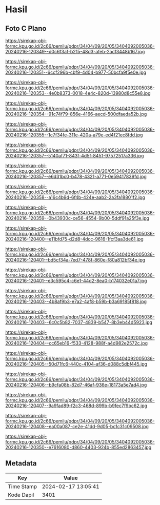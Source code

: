 # Hasil

## Foto C Plano

https://sirekap-obj-formc.kpu.go.id/2c66/pemilu/pdpr/34/04/09/20/05/3404092005036-20240216-120349--d0c6f3af-b215-48d3-afeb-2ac13448b167.jpg

https://sirekap-obj-formc.kpu.go.id/2c66/pemilu/pdpr/34/04/09/20/05/3404092005036-20240216-120351--6ccf296b-cbf9-4d04-b977-50bcfa9f5e0e.jpg

https://sirekap-obj-formc.kpu.go.id/2c66/pemilu/pdpr/34/04/09/20/05/3404092005036-20240216-120353--4e0b8373-0018-4e4c-820d-13980d8c55e8.jpg

https://sirekap-obj-formc.kpu.go.id/2c66/pemilu/pdpr/34/04/09/20/05/3404092005036-20240216-120354--91c74f79-856e-4166-aecd-500dfaeda52b.jpg

https://sirekap-obj-formc.kpu.go.id/2c66/pemilu/pdpr/34/04/09/20/05/3404092005036-20240216-120355--1c7f34fe-311e-420a-a79e-ed4f21ec8fdd.jpg

https://sirekap-obj-formc.kpu.go.id/2c66/pemilu/pdpr/34/04/09/20/05/3404092005036-20240216-120357--5140af71-843f-4d5f-8451-97572517a336.jpg

https://sirekap-obj-formc.kpu.go.id/2c66/pemilu/pdpr/34/04/09/20/05/3404092005036-20240216-120357--e6d31bc0-b478-4321-a771-0e59417839fd.jpg

https://sirekap-obj-formc.kpu.go.id/2c66/pemilu/pdpr/34/04/09/20/05/3404092005036-20240216-120358--a16c4b9d-6f4b-424e-aab2-2a3fa18801f2.jpg

https://sirekap-obj-formc.kpu.go.id/2c66/pemilu/pdpr/34/04/09/20/05/3404092005036-20240216-120359--0b43930c-ce56-4554-9b00-5ddf91a25f3e.jpg

https://sirekap-obj-formc.kpu.go.id/2c66/pemilu/pdpr/34/04/09/20/05/3404092005036-20240216-120400--e11bfd75-d2d8-4dcc-9616-1fcf3aa3de61.jpg

https://sirekap-obj-formc.kpu.go.id/2c66/pemilu/pdpr/34/04/09/20/05/3404092005036-20240216-120401--bd5cf34a-7ed7-478f-860e-f80a812bf34e.jpg

https://sirekap-obj-formc.kpu.go.id/2c66/pemilu/pdpr/34/04/09/20/05/3404092005036-20240216-120401--e3c595c4-c6e1-44d2-8ea0-b174032e01a7.jpg

https://sirekap-obj-formc.kpu.go.id/2c66/pemilu/pdpr/34/04/09/20/05/3404092005036-20240216-120403--4b8af9b3-e7a2-4af8-b59b-b3a69185f818.jpg

https://sirekap-obj-formc.kpu.go.id/2c66/pemilu/pdpr/34/04/09/20/05/3404092005036-20240216-120403--6c0c5b82-7037-4839-b547-8b3eb44d5923.jpg

https://sirekap-obj-formc.kpu.go.id/2c66/pemilu/pdpr/34/04/09/20/05/3404092005036-20240216-120404--cc65eb16-f533-4128-988f-a4d982e2572c.jpg

https://sirekap-obj-formc.kpu.go.id/2c66/pemilu/pdpr/34/04/09/20/05/3404092005036-20240216-120405--50d71fc6-440c-4104-af36-d088c5dbf445.jpg

https://sirekap-obj-formc.kpu.go.id/2c66/pemilu/pdpr/34/04/09/20/05/3404092005036-20240216-120406--b9cfa08b-82d7-46af-936e-18173a5e7ad4.jpg

https://sirekap-obj-formc.kpu.go.id/2c66/pemilu/pdpr/34/04/09/20/05/3404092005036-20240216-120407--9a9fad89-f2c3-468d-899b-b9fec7f9bc62.jpg

https://sirekap-obj-formc.kpu.go.id/2c66/pemilu/pdpr/34/04/09/20/05/3404092005036-20240216-120408--ea00a087-ce2e-41dd-9d05-bc1c31c09508.jpg

https://sirekap-obj-formc.kpu.go.id/2c66/pemilu/pdpr/34/04/09/20/05/3404092005036-20240216-120350--e7616080-d860-4403-924b-855ed2863457.jpg


## Metadata

| Key        | Value               |
| ---------- | ------------------- |
| Time Stamp | 2024-02-17 13:05:41 |
| Kode Dapil | 3401                |



